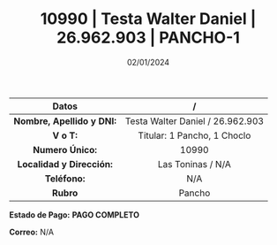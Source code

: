 ﻿---
title: 10990 | Testa Walter Daniel | 26.962.903 | PANCHO-1
date: 02/01/2024
draft: false
tags: ['toninas', 'titular', 'pancho']
---

|          **Datos**          |  /  |
|:---------------------------:|:---:|
| **Nombre, Apellido y DNI:** | Testa Walter Daniel / 26.962.903 |
|          **V o T:**         | Titular: 1 Pancho, 1 Choclo |
|      **Numero Único:**      | 10990 |
|  **Localidad y Dirección:** | Las Toninas / N/A |
|        **Teléfono:**        | N/A |
|          **Rubro**          | Pancho |

**Estado de Pago:** **PAGO COMPLETO**

**Correo:** N/A
